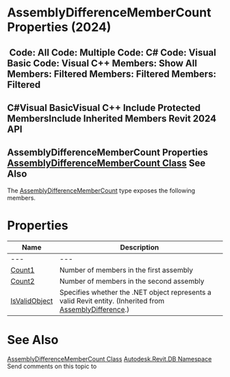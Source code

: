 # AssemblyDifferenceMemberCount Properties (2024)

﻿
 Code: All Code: Multiple Code: C# Code: Visual Basic Code: Visual C++  Members: Show All Members: Filtered Members: Filtered Members: Filtered   
---  
C#Visual BasicVisual C++
Include Protected MembersInclude Inherited Members
Revit 2024 API  
---  
AssemblyDifferenceMemberCount Properties  
[AssemblyDifferenceMemberCount Class](0245ee71-17d9-3626-a5d9-6270334ed940.md "AssemblyDifferenceMemberCount Class") See Also  
---  
The [AssemblyDifferenceMemberCount](0245ee71-17d9-3626-a5d9-6270334ed940.md "AssemblyDifferenceMemberCount Class") type exposes the following members.
# Properties
| Name | Description |
| --- | --- |
| --- | --- | --- |
| [Count1](662c0888-e740-4b63-ccd3-ecfba3a3468e.md "Count1 Property") | Number of members in the first assembly |
| [Count2](bc2d1c2a-6cca-d0b5-7585-ab2d50cc3c51.md "Count2 Property") | Number of members in the second assembly |
| [IsValidObject](ca5ba53b-c9ca-0e17-63dc-35ff8b2874d1.md "IsValidObject Property") | Specifies whether the .NET object represents a valid Revit entity.  (Inherited from [AssemblyDifference](51d7603f-be85-5d67-eeb1-7cd7a6d199a8.md "AssemblyDifference Class").) |

# See Also
[AssemblyDifferenceMemberCount Class](0245ee71-17d9-3626-a5d9-6270334ed940.md "AssemblyDifferenceMemberCount Class")
[Autodesk.Revit.DB Namespace](87546ba7-461b-c646-cbb1-2cb8f5bff8b2.md "Autodesk.Revit.DB Namespace")
Send comments on this topic to 